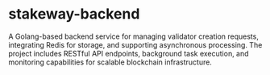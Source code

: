 # stakeway-backend
A Golang-based backend service for managing validator creation requests, integrating Redis for storage, and supporting asynchronous processing. The project includes RESTful API endpoints, background task execution, and monitoring capabilities for scalable blockchain infrastructure.
